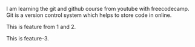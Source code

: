 I am learning the git and github course from youtube with freecodecamp. Git is a version control system which helps to store code in online.

This is feature from 1 and 2.

This is feature-3.